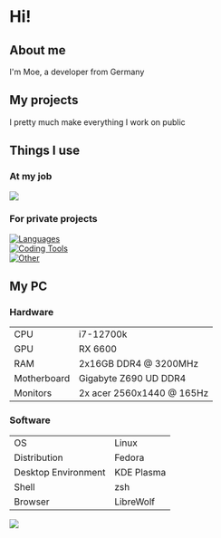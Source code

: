 # Hi!

## About me

I'm Moe, a developer from Germany

## My projects

I pretty much make everything I work on public

## Things I use

### At my job

[![](https://skillicons.dev/icons?i=cs,dotnet,visualstudio,idea,md)](https://skillicons.dev)<br>

### For private projects

[![Languages](https://skillicons.dev/icons?i=py,elixir,ts,godot,vue)](https://skillicons.dev)<br>
[![Coding Tools](https://skillicons.dev/icons?i=neovim,idea,git,github,gitlab)](https://skillicons.dev)<br>
[![Other](https://skillicons.dev/icons?i=linux,bash,docker,cloudflare,md)](https://skillicons.dev)<br>

## My PC

### Hardware

|||
|---|---|
|CPU|i7-12700k|
|GPU|RX 6600|
|RAM|2x16GB DDR4 @ 3200MHz|
|Motherboard|Gigabyte Z690 UD DDR4|
|Monitors|2x acer 2560x1440 @ 165Hz|

### Software
|||
|---|---|
|OS|Linux|
|Distribution|Fedora|
|Desktop Environment|KDE Plasma|
|Shell|zsh|
|Browser|LibreWolf|

![](https://github-readme-stats.vercel.app/api/top-langs/?username=MoeDevelops&theme=dark&hide_border=true&include_all_commits=true&langs_count=5)

